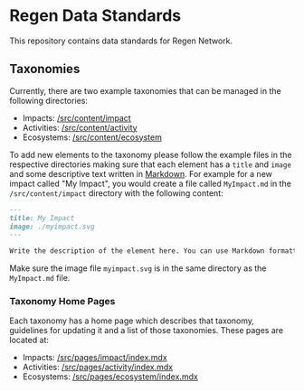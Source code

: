 # Regen Data Standards

This repository contains data standards for Regen Network.

## Taxonomies

Currently, there are two example taxonomies that can be managed in the following directories:
* Impacts: [/src/content/impact](./src/content/impact)
* Activities: [/src/content/activity](./src/content/activity)
* Ecosystems: [/src/content/ecosystem](./src/content/ecosystem)

To add new elements to the taxonomy please follow the example files in the respective directories
making sure that each element has a `title` and `image` and some descriptive text written in [Markdown](https://www.markdownguide.org).
For example for a new impact called "My Impact", you would create a file called `MyImpact.md` in the `/src/content/impact` directory with the following content:

```markdown
---
title: My Impact
image: ./myimpact.svg
---

Write the description of the element here. You can use Markdown formatting if you like
```

Make sure the image file `myimpact.svg` is in the same directory as the `MyImpact.md` file.

### Taxonomy Home Pages

Each taxonomy has a home page which describes that taxonomy, guidelines for updating it and a list of those taxonomies. These pages are located at:
* Impacts: [/src/pages/impact/index.mdx](./src/pages/impact/index.mdx)
* Activities: [/src/pages/activity/index.mdx](./src/pages/activity/index.mdx)
* Ecosystems: [/src/pages/ecosystem/index.mdx](./src/pages/ecosystem/index.mdx)

